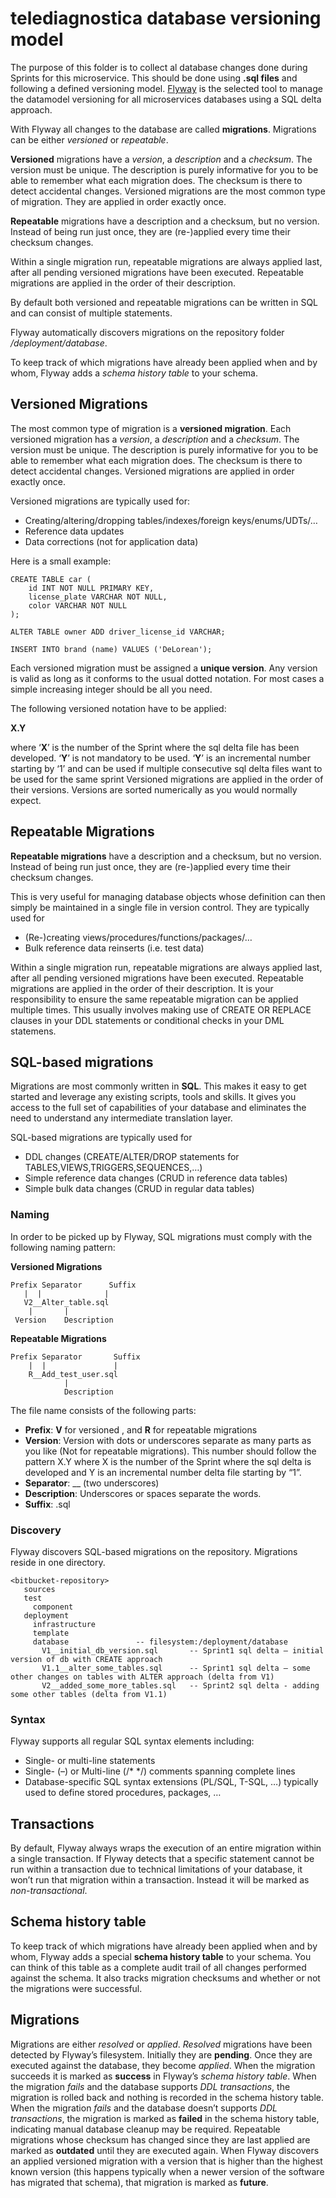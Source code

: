 # telediagnostica database versioning model

The purpose of this folder is to collect al database changes done during Sprints for this microservice. This should be done using **.sql files** and following a defined versioning model. [Flyway](https://flywaydb.org) is the selected tool to manage the datamodel versioning for all microservices databases using a SQL delta approach. 

With Flyway all changes to the database are called **migrations**. Migrations can be either *versioned* or *repeatable*.

**Versioned** migrations have a *version*, a *description* and a *checksum*. The version must be unique. The description is purely informative for you to be able to remember what each migration does. The checksum is there to detect accidental changes. Versioned migrations are the most common type of migration. They are applied in order exactly once.

**Repeatable** migrations have a description and a checksum, but no version. Instead of being run just once, they are (re-)applied every time their checksum changes.

Within a single migration run, repeatable migrations are always applied last, after all pending versioned migrations have been executed. Repeatable migrations are applied in the order of their description.

By default both versioned and repeatable migrations can be written in SQL and can consist of multiple statements.

Flyway automatically discovers migrations on the repository folder */deployment/database*.

To keep track of which migrations have already been applied when and by whom, Flyway adds a *schema history table* to your schema.

## Versioned Migrations

The most common type of migration is a **versioned migration**. Each versioned migration has a *version*, a *description* and a *checksum*. The version must be unique. The description is purely informative for you to be able to remember what each migration does. The checksum is there to detect accidental changes. Versioned migrations are applied in order exactly once.

Versioned migrations are typically used for:

* Creating/altering/dropping tables/indexes/foreign keys/enums/UDTs/…
* Reference data updates
* Data corrections (not for application data)

Here is a small example:

```
CREATE TABLE car (
    id INT NOT NULL PRIMARY KEY,
    license_plate VARCHAR NOT NULL,
    color VARCHAR NOT NULL
);

ALTER TABLE owner ADD driver_license_id VARCHAR;

INSERT INTO brand (name) VALUES ('DeLorean');
```

Each versioned migration must be assigned a **unique version**. Any version is valid as long as it conforms to the usual dotted notation. For most cases a simple increasing integer should be all you need. 

The following versioned notation have to be applied:


  **X.Y**

where ‘**X**’ is the number of the Sprint where the sql delta file has been developed. ‘**Y**’ is not mandatory to be used. ‘**Y**’ is an incremental number starting by ‘1’ and can be used if multiple consecutive sql delta files want to be used for the same sprint
Versioned migrations are applied in the order of their versions. Versions are sorted numerically as you would normally expect.

## Repeatable Migrations

**Repeatable migrations** have a description and a checksum, but no version. Instead of being run just once, they are (re-)applied every time their checksum changes.

This is very useful for managing database objects whose definition can then simply be maintained in a single file in version control. They are typically used for

* (Re-)creating views/procedures/functions/packages/…
* Bulk reference data reinserts (i.e. test data)

Within a single migration run, repeatable migrations are always applied last, after all pending versioned migrations have been executed. Repeatable migrations are applied in the order of their description.
It is your responsibility to ensure the same repeatable migration can be applied multiple times. This usually involves making use of CREATE OR REPLACE clauses in your DDL statements or conditional checks in your DML statemens.


## SQL-based migrations

Migrations are most commonly written in **SQL**. This makes it easy to get started and leverage any existing scripts, tools and skills. It gives you access to the full set of capabilities of your database and eliminates the need to understand any intermediate translation layer.

SQL-based migrations are typically used for

* DDL changes (CREATE/ALTER/DROP statements for TABLES,VIEWS,TRIGGERS,SEQUENCES,…)
* Simple reference data changes (CRUD in reference data tables)
* Simple bulk data changes (CRUD in regular data tables)

### Naming

In order to be picked up by Flyway, SQL migrations must comply with the following naming pattern:

**Versioned Migrations**

```
Prefix Separator      Suffix
   |  |              |      
   V2__Alter_table.sql
    |       |   
 Version    Description

```

**Repeatable Migrations**

```
Prefix Separator       Suffix
    |  |               |
    R__Add_test_user.sql
            |    
            Description
```
			
The file name consists of the following parts:

* **Prefix**: **V** for versioned , and **R** for repeatable migrations
* **Version**: Version with dots or underscores separate as many parts as you like (Not for repeatable migrations). This number should follow the pattern X.Y where X is the number of the Sprint where the sql delta is developed and Y is an incremental number delta file starting by “1”.
* **Separator**: __ (two underscores)
* **Description**: Underscores or spaces separate the words.
* **Suffix**: .sql

### Discovery

Flyway discovers SQL-based migrations on the repository. Migrations reside in one directory. 

```
<bitbucket-repository>
   sources
   test
	 component
   deployment
	 infrastructure
	 template
	 database				-- filesystem:/deployment/database
	   V1__initial_db_version.sql		-- Sprint1 sql delta – initial version of db with CREATE approach
	   V1.1__alter_some_tables.sql		-- Sprint1 sql delta – some other changes on tables with ALTER approach (delta from V1)
	   V2__added_some_more_tables.sql	-- Sprint2 sql delta - adding some other tables (delta from V1.1)
```

### Syntax

Flyway supports all regular SQL syntax elements including:

* Single- or multi-line statements
* Single- (–) or Multi-line (/* */) comments spanning complete lines
* Database-specific SQL syntax extensions (PL/SQL, T-SQL, …) typically used to define stored procedures, packages, …

## Transactions

By default, Flyway always wraps the execution of an entire migration within a single transaction.
If Flyway detects that a specific statement cannot be run within a transaction due to technical limitations of your database, it won’t run that migration within a transaction. Instead it will be marked as *non-transactional*.

## Schema history table

To keep track of which migrations have already been applied when and by whom, Flyway adds a special **schema history table** to your schema. You can think of this table as a complete audit trail of all changes performed against the schema. It also tracks migration checksums and whether or not the migrations were successful.

## Migrations

Migrations are either *resolved* or *applied*. *Resolved* migrations have been detected by Flyway’s filesystem. Initially they are **pending**. Once they are executed against the database, they become *applied*.
When the migration succeeds it is marked as **success** in Flyway’s *schema history table*.
When the migration *fails* and the database supports *DDL transactions*, the migration is rolled back and nothing is recorded in the schema history table.
When the migration *fails* and the database doesn’t supports *DDL transactions*, the migration is marked as **failed** in the schema history table, indicating manual database cleanup may be required.
Repeatable migrations whose checksum has changed since they are last applied are marked as **outdated** until they are executed again.
When Flyway discovers an applied versioned migration with a version that is higher than the highest known version (this happens typically when a newer version of the software has migrated that schema), that migration is marked as **future**.
